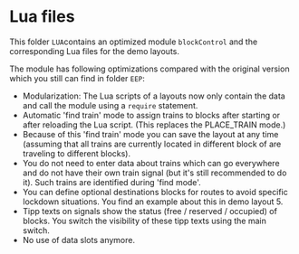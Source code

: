 # Lua files

This folder `LUA`contains an optimized module `blockControl` and the corresponding Lua files for the demo layouts.

The module has following optimizations compared with the original version which you still can find in folder `EEP`:

- Modularization: The Lua scripts of a layouts now only contain the data and call the module using a `require` statement.
- Automatic 'find train' mode to assign trains to blocks after starting or after reloading the Lua script. (This replaces the PLACE_TRAIN mode.)
- Because of this 'find train' mode you can save the layout at any time (assuming that all trains are currently located in different block of are traveling to different blocks).
- You do not need to enter data about trains which can go everywhere and do not have their own train signal (but it's still recommended to do it). Such trains are identified during 'find mode'.
- You can define optional destinations blocks for routes to avoid specific lockdown situations. You find an example about this in demo layout 5.
- Tipp texts on signals show the status (free / reserved / occupied) of blocks. You switch the visibility of these tipp texts using the main switch.
- No use of data slots anymore.
